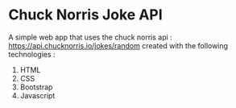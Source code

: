 # Chuck Norris Joke API 
A simple web app that uses the chuck norris api : https://api.chucknorris.io/jokes/random created with the following technologies :
1. HTML
2. CSS
3. Bootstrap
4. Javascript
